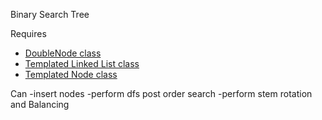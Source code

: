 Binary Search Tree

Requires
- [DoubleNode class](./Nodes/Doubly_Linked_Node.h)
- [Templated Linked List class](./Singly_Linked_List/Template_List/template_Linked_List.h)
- [Templated Node class](./Nodes/template_Node.h)

Can 
-insert nodes
-perform dfs post order search
-perform stem rotation and Balancing
